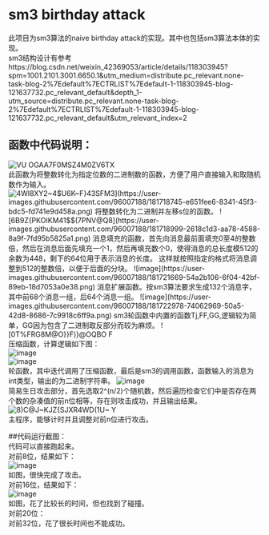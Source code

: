 # sm3 birthday attack
此项目为sm3算法的naive birthday attack的实现。其中也包括sm3算法本体的实现。  
sm3结构设计有参考https://blog.csdn.net/weixin_42369053/article/details/118303945?spm=1001.2101.3001.6650.1&utm_medium=distribute.pc_relevant.none-task-blog-2%7Edefault%7ECTRLIST%7Edefault-1-118303945-blog-121637732.pc_relevant_default&depth_1-utm_source=distribute.pc_relevant.none-task-blog-2%7Edefault%7ECTRLIST%7Edefault-1-118303945-blog-121637732.pc_relevant_default&utm_relevant_index=2  
## 函数中代码说明：  
![VU OGA`A7F0MSZ4M0ZV6`TX](https://user-images.githubusercontent.com/96007188/181716475-bac63304-5619-40a7-9cb4-2ad3c5444830.png)  
此函数为将整数转化为指定位数的二进制数的函数，方便了用户直接输入和取随机数作为输入。  
![4WI8XY2~4$U6K~F}43SFM`3](https://user-images.githubusercontent.com/96007188/181718745-e651fee6-8341-45f3-bdc5-fd741e9d458a.png)  
将整数转化为二进制并左移s位的函数。  
![6B9Z{PKOIKM41$$(7PNV@Q8](https://user-images.githubusercontent.com/96007188/181718999-2618c1d3-aa78-4588-8a9f-7fd95b5825a1.png)    
消息填充的函数，首先向消息最前面填充0至4的整数倍，然后在消息后面先填充一个1，然后再填充数个0，使得消息的总长度模512的余数为448，剩下的64位用于表示消息的长度。  
这样就按照指定的格式将消息调整到512的整数倍，以便于后面的分块。  
![image](https://user-images.githubusercontent.com/96007188/181721669-54a2b106-6f04-42bf-89eb-18d7053a0e38.png)  
消息扩展函数。按sm3算法要求生成132个消息字，其中前68个消息一组，后64个消息一组。  
![image](https://user-images.githubusercontent.com/96007188/181722978-74062969-50a5-42d8-8686-7c9918c6ff9a.png)  
sm3轮函数中内置的函数Tj,FF,GG,逻辑较为简单，GG因为包含了二进制取反部分而较为麻烦。  
![0T%FRG8M@O}}F)}@`OQBO F](https://user-images.githubusercontent.com/96007188/181723432-910c6aa2-5a15-449e-8174-0d00baaa93a5.png)  
压缩函数，计算逻辑如下图：  
![image](https://user-images.githubusercontent.com/96007188/181723893-d5e2676a-2220-4f2b-ab84-095eef909bda.png)  
![image](https://user-images.githubusercontent.com/96007188/181724089-438a8e8b-fbf9-4285-b190-40538c89afd6.png)  
轮函数，其中迭代调用了压缩函数，最后是sm3的调用函数，函数输入的消息为int类型，输出的为二进制字符串。
![image](https://user-images.githubusercontent.com/96007188/181724296-d726f277-3156-42a8-8e27-6f6c057f4def.png)  
简易生日攻击部分，首先选取2^(n/2)个随机数，然后遍历检查它们中是否存在两个数的杂凑值的前n位相等，存在则攻击成功，并且输出结果。  
![8)C@J~KJZ{SJXR4WD(1U~ Y](https://user-images.githubusercontent.com/96007188/181724975-94c9015d-1adf-4c66-9205-ecd6205be361.png)  
主程序，能够计时并且调整对前n位进行攻击。  
  
##代码运行截图：  
代码可以直接跑起来。  
对前8位，结果如下：  
![image](https://user-images.githubusercontent.com/96007188/181725291-a0a27322-0b3c-40dc-bfab-3eeaf3f19412.png)  
如图，很快完成了攻击。  
对前16位，结果如下：  
![image](https://user-images.githubusercontent.com/96007188/181725521-bf44b602-23bd-4d52-9274-c8ae6a8b1b2a.png)  
如图，花了比较长的时间，但也找到了碰撞。  
对前20位：  
对前32位，花了很长时间也不能成功。  

